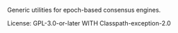 Generic utilities for epoch-based consensus engines.

License: GPL-3.0-or-later WITH Classpath-exception-2.0
